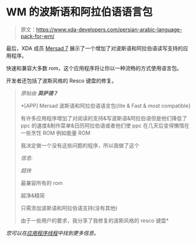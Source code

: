 # WM 的波斯语和阿拉伯语语言包

> 原文：<https://www.xda-developers.com/persian-arabic-language-pack-for-wm/>

最后，XDA 成员 [Mersad 7](http://forum.xda-developers.com/member.php?u=2131023) 展示了一个增加了对波斯语和阿拉伯语读写支持的应用程序。

快速和兼容大多数 rom，这个应用程序将让你以一种流畅的方式使用语言包。

开发者还包括了波斯风格的 Resco 键盘的修复。

> *原帖由* ***莫萨德 7***
> 
>  *[APP] Mersad 波斯语和阿拉伯语语言包{lite & Fast & most compatible}
> 
> 有许多应用程序增加了对阅读的支持&写波斯语&阿拉伯语但是他们降低了 ppc 的速度&制作菜单&日历阿拉伯语或者他们使 ppc 在几天后变得懒惰在一些烹饪 ROM 例如能量 ROM
> 
> 我决定做一个没有这些问题的程序，所以我做了这个
> 
> *信息:*
> 
> *超快*
> 
> 最兼容所有的 rom
> 
> 超净&精简
> 
> 只需添加波斯语和阿拉伯语支持(没有其他)
> 
> 由于一些用户的要求，我分享了我修复的波斯风格的 resco 键盘*

 *您可以在[应用程序线程](http://forum.xda-developers.com/showthread.php?p=7336063#post7336063)中找到更多信息。*